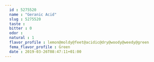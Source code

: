 ```yaml
---
  id : 5275520
  name : "Geranic Acid"
  slug : 5275520
  taste : 
  bitter : 0
  odor : 
  natural : 1
  flavor_profile : lemon@moldy@feet@acidic@dry@woody@weedy@green
  fema_flavor_profile : Green
  date : 2019-03-26T08:47:11+01:00
---
```



